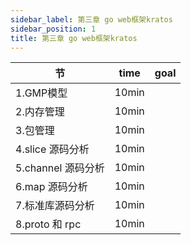 ```yaml
---
sidebar_label: 第三章 go web框架kratos
sidebar_position: 1
title: 第三章 go web框架kratos
---
```


|  节   | time  | goal |
|  ----  | ----  |---- |
| 1.GMP模型| 10min| |
| 2.内存管理| 10min| |
| 3.包管理| 10min| |
| 4.slice 源码分析| 10min| |
| 5.channel 源码分析| 10min| |
| 6.map 源码分析| 10min| |
| 7.标准库源码分析| 10min| |
| 8.proto 和 rpc| 10min| |
